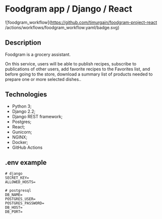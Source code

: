 # Foodgram app / Django / React
![foodgram_workflow](https://github.com/timurgain/foodgram-project-react
/actions/workflows/foodgram_workflow.yaml/badge.svg)

## Description 
 
Foodgram is a grocery assistant. 

On this service, users will be able to publish recipes, subscribe to publications of other users, add favorite recipes to the Favorites list, and before going to the store, download a summary list of products needed to prepare one or more selected dishes..

## Technologies

- Python 3;
- Django 2.2;
- Django REST framework;
- Postgres;
- React;
- Gunicorn;
- NGINX;
- Docker;
- GitHub Actions

## .env example

```
# django
SECRET_KEY=
ALLOWED_HOSTS=

# postgresql
DB_NAME=
POSTGRES_USER=
POSTGRES_PASSWORD=
DB_HOST=
DB_PORT=
```